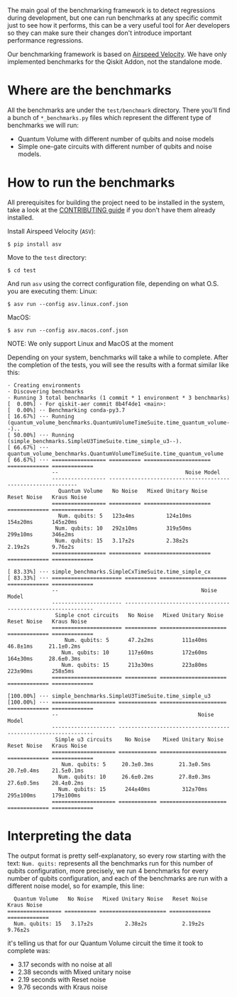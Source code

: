 The main goal of the benchmarking framework is to detect regressions during development, but one can run benchmarks at any specific commit just to see how it performs, this can be a very useful tool for Aer developers so they can make sure their changes don't introduce important performance regressions.

Our benchmarking framework is based on [Airspeed Velocity](https://asv.readthedocs.io/).
We have only implemented benchmarks for the Qiskit Addon, not the standalone mode.

# Where are the benchmarks
All the benchmarks are under the `test/benchmark` directory.
There you'll find a bunch of `*_benchmarks.py` files which represent the different type of benchmarks we will run:
- Quantum Volume with different number of qubits and noise models
- Simple one-gate circuits with different number of qubits and noise models.


# How to run the benchmarks
All prerequisites for building the project need to be installed in the system, take a look at the [CONTRIBUTING guide](.github/CONTRIBUTING.md) if you don't have them already installed.

Install Airspeed Velocity (`ASV`):
```
$ pip install asv
```

Move to the `test` directory:
```
$ cd test
```

And run `asv` using the correct configuration file, depending on what O.S. you are executing them:
Linux:
```
$ asv run --config asv.linux.conf.json
```

MacOS:
```
$ asv run --config asv.macos.conf.json
```

NOTE: We only support Linux and MacOS at the moment

Depending on your system, benchmarks will take a while to complete.
After the completion of the tests, you will see the results with a format similar like this:
```
· Creating environments
· Discovering benchmarks
· Running 3 total benchmarks (1 commit * 1 environment * 3 benchmarks)
[  0.00%] · For qiskit-aer commit 8b4f4de1 <main>:
[  0.00%] ·· Benchmarking conda-py3.7
[ 16.67%] ··· Running (quantum_volume_benchmarks.QuantumVolumeTimeSuite.time_quantum_volume--)..
[ 50.00%] ··· Running (simple_benchmarks.SimpleU3TimeSuite.time_simple_u3--).
[ 66.67%] ··· quantum_volume_benchmarks.QuantumVolumeTimeSuite.time_quantum_volume
[ 66.67%] ··· ================= ========== ===================== ============= =============
              --                                        Noise Model                         
              ----------------- ------------------------------------------------------------
                Quantum Volume   No Noise   Mixed Unitary Noise   Reset Noise   Kraus Noise 
              ================= ========== ===================== ============= =============
                Num. qubits: 5   123±4ms          124±10ms          154±20ms      145±20ms  
               Num. qubits: 10   292±10ms         319±50ms          299±10ms      346±2ms   
               Num. qubits: 15   3.17±2s          2.38±2s           2.19±2s       9.76±2s   
              ================= ========== ===================== ============= =============

[ 83.33%] ··· simple_benchmarks.SimpleCxTimeSuite.time_simple_cx
[ 83.33%] ··· ====================== ========== ===================== ============= =============
              --                                             Noise Model                         
              ---------------------- ------------------------------------------------------------
               Simple cnot circuits   No Noise   Mixed Unitary Noise   Reset Noise   Kraus Noise 
              ====================== ========== ===================== ============= =============
                  Num. qubits: 5      47.2±2ms         111±40ms          46.8±1ms     21.1±0.2ms 
                 Num. qubits: 10      117±60ms         172±60ms          164±30ms     28.6±0.3ms 
                 Num. qubits: 15      213±30ms         223±80ms          223±90ms      258±5ms   
              ====================== ========== ===================== ============= =============

[100.00%] ··· simple_benchmarks.SimpleU3TimeSuite.time_simple_u3
[100.00%] ··· ==================== ============ ===================== ============= =============
              --                                            Noise Model                          
              -------------------- --------------------------------------------------------------
               Simple u3 circuits    No Noise    Mixed Unitary Noise   Reset Noise   Kraus Noise 
              ==================== ============ ===================== ============= =============
                 Num. qubits: 5     20.3±0.3ms        21.3±0.5ms        20.7±0.4ms    21.5±0.1ms 
                Num. qubits: 10     26.6±0.2ms        27.8±0.3ms        27.6±0.5ms    28.4±0.2ms 
                Num. qubits: 15      244±40ms          312±70ms         295±100ms     179±100ms  
              ==================== ============ ===================== ============= =============

```

# Interpreting the data

The output format is pretty self-explanatory, so every row starting with the text: `Num. quits:` represents all the benchmarks run for this number of qubits configuration, more precisely, we run 4 benchmarks for every number of qubits configuration, and each of the benchmarks are run with a different noise model, so for example, this line:
```
  Quantum Volume   No Noise   Mixed Unitary Noise   Reset Noise   Kraus Noise
================= ========== ===================== ============= =============
  Num. qubits: 15   3.17±2s          2.38±2s           2.19±2s       9.76±2s
```
it's telling us that for our Quantum Volume circuit the time it took to complete was:
- 3.17 seconds with no noise at all
- 2.38 seconds with Mixed unitary noise
- 2.19 seconds with Reset noise
- 9.76 seconds with Kraus noise

